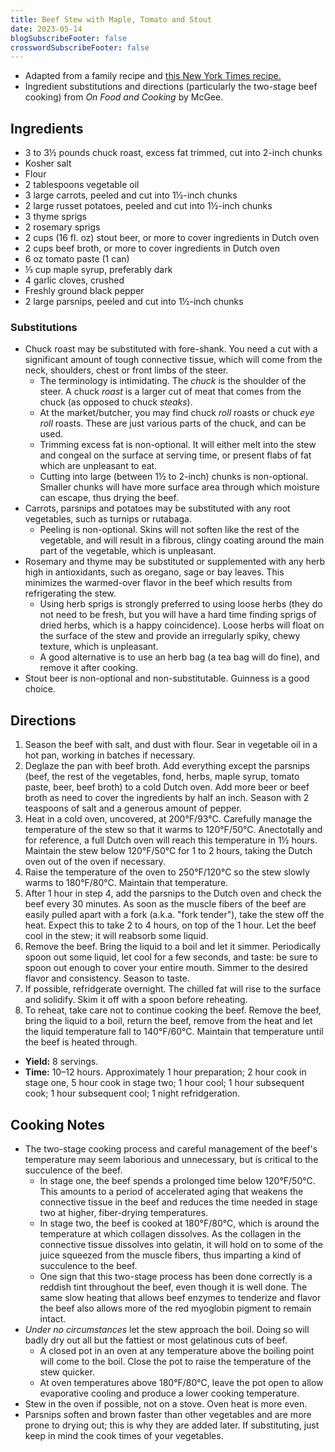 ```yaml
---
title: Beef Stew with Maple, Tomato and Stout
date: 2023-05-14
blogSubscribeFooter: false
crosswordSubscribeFooter: false
---
```


- Adapted from a family recipe and [this New York Times
  recipe.](https://cooking.nytimes.com/recipes/1019691-slow-cooker-beef-stew-with-maple-and-stout)
- Ingredient substitutions and directions (particularly the two-stage beef
  cooking) from *On Food and Cooking* by McGee.

## Ingredients

- 3 to 3½ pounds chuck roast, excess fat trimmed, cut into 2-inch chunks
- Kosher salt
- Flour
- 2 tablespoons vegetable oil
- 3 large carrots, peeled and cut into 1½-inch chunks
- 2 large russet potatoes, peeled and cut into 1½-inch chunks
- 3 thyme sprigs
- 2 rosemary sprigs
- 2 cups (16 fl. oz) stout beer, or more to cover ingredients in Dutch oven
- 2 cups beef broth, or more to cover ingredients in Dutch oven
- 6 oz tomato paste (1 can)
- ⅓ cup maple syrup, preferably dark
- 4 garlic cloves, crushed
- Freshly ground black pepper
- 2 large parsnips, peeled and cut into 1½-inch chunks

### Substitutions

- Chuck roast may be substituted with fore-shank. You need a cut with a
  significant amount of tough connective tissue, which will come from the neck,
  shoulders, chest or front limbs of the steer.
  - The terminology is intimidating. The *chuck* is the shoulder of the steer.
    A chuck *roast* is a larger cut of meat that comes from the chuck (as
    opposed to chuck *steaks*).
  - At the market/butcher, you may find chuck *roll* roasts or chuck *eye roll*
    roasts. These are just various parts of the chuck, and can be used.
  - Trimming excess fat is non-optional. It will either melt into the stew and
    congeal on the surface at serving time, or present flabs of fat which are
    unpleasant to eat.
  - Cutting into large (between 1½ to 2-inch) chunks is non-optional. Smaller
    chunks will have more surface area through which moisture can escape, thus
    drying the beef.
- Carrots, parsnips and potatoes may be substituted with any root vegetables,
  such as turnips or rutabaga.
  - Peeling is non-optional. Skins will not soften like the rest of the
    vegetable, and will result in a fibrous, clingy coating around the main
    part of the vegetable, which is unpleasant.
- Rosemary and thyme may be substituted or supplemented with any herb high in
  antioxidants, such as oregano, sage or bay leaves. This minimizes the
  warmed-over flavor in the beef which results from refrigerating the stew.
  - Using herb sprigs is strongly preferred to using loose herbs (they do not
    need to be fresh, but you will have a hard time finding sprigs of dried
    herbs, which is a happy coincidence). Loose herbs will float on the surface
    of the stew and provide an irregularly spiky, chewy texture, which is
    unpleasant.
  - A good alternative is to use an herb bag (a tea bag will do fine), and
    remove it after cooking.
- Stout beer is non-optional and non-substitutable. Guinness is a good choice.

## Directions

1. Season the beef with salt, and dust with flour. Sear in vegetable oil in a
   hot pan, working in batches if necessary.
2. Deglaze the pan with beef broth. Add everything except the parsnips (beef,
   the rest of the vegetables, fond, herbs, maple syrup, tomato paste, beer,
   beef broth) to a cold Dutch oven. Add more beer or beef broth as need to
   cover the ingredients by half an inch. Season with 2 teaspoons of salt and a
   generous amount of pepper.
3. Heat in a cold oven, uncovered, at 200°F/93°C. Carefully manage the
   temperature of the stew so that it warms to 120°F/50°C. Anectotally and for
   reference, a full Dutch oven will reach this temperature in 1½ hours.
   Maintain the stew below 120°F/50°C for 1 to 2 hours, taking the Dutch oven
   out of the oven if necessary.
4. Raise the temperature of the oven to 250°F/120°C so the stew slowly warms to
   180°F/80°C. Maintain that temperature.
6. After 1 hour in step 4, add the parsnips to the Dutch oven and check the
   beef every 30 minutes. As soon as the muscle fibers of the beef are easily
   pulled apart with a fork (a.k.a. "fork tender"), take the stew off the heat.
   Expect this to take 2 to 4 hours, on top of the 1 hour. Let the beef cool in
   the stew; it will reabsorb some liquid.
7. Remove the beef. Bring the liquid to a boil and let it simmer. Periodically
   spoon out some liquid, let cool for a few seconds, and taste: be sure to
   spoon out enough to cover your entire mouth. Simmer to the desired flavor
   and consistency. Season to taste.
8. If possible, refridgerate overnight. The chilled fat will rise to the
   surface and solidify. Skim it off with a spoon before reheating.
9. To reheat, take care not to continue cooking the beef. Remove the beef,
   bring the liquid to a boil, return the beef, remove from the heat and let
   the liquid temperature fall to 140°F/60°C. Maintain that temperature until
   the beef is heated through.

- **Yield:** 8 servings.
- **Time:** 10–12 hours. Approximately 1 hour preparation; 2 hour cook in
  stage one, 5 hour cook in stage two; 1 hour cool; 1 hour subsequent cook; 1
  hour subsequent cool; 1 night refridgeration.

## Cooking Notes

- The two-stage cooking process and careful management of the beef's
  temperature may seem laborious and unnecessary, but is critical to the
  succulence of the beef.
  - In stage one, the beef spends a prolonged time below 120°F/50°C. This
    amounts to a period of accelerated aging that weakens the connective tissue
    in the beef and reduces the time needed in stage two at higher,
    fiber-drying temperatures.
  - In stage two, the beef is cooked at 180°F/80°C, which is around the
    temperature at which collagen dissolves. As the collagen in the connective
    tissue dissolves into gelatin, it will hold on to some of the juice
    squeezed from the muscle fibers, thus imparting a kind of succulence to the
    beef.
  - One sign that this two-stage process has been done correctly is a reddish
    tint throughout the beef, even though it is well done. The same slow
    heating that allows beef enzymes to tenderize and flavor the beef also
    allows more of the red myoglobin pigment to remain intact.
- *Under no circumstances* let the stew approach the boil. Doing so will badly
  dry out all but the fattiest or most gelatinous cuts of beef.
  - A closed pot in an oven at any temperature above the boiling point will
    come to the boil. Close the pot to raise the temperature of the stew
    quicker.
  - At oven temperatures above 180°F/80°C, leave the pot open to allow
    evaporative cooling and produce a lower cooking temperature.
- Stew in the oven if possible, not on a stove. Oven heat is more even.
- Parsnips soften and brown faster than other vegetables and are more prone to
  drying out; this is why they are added later. If substituting, just keep in
  mind the cook times of your vegetables.
